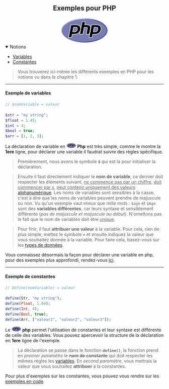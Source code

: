 <center><h2>Exemples pour PHP</h2><img src="../../../assets/img/PHP.png" width="150px"></center>

<details open="open"><summary>Notions</summary>
<ul>
    <li><a href="#example-variables">Variables</a></li>
    <li><a href="#example-constantes">Constantes</a></li>
</ul>
</details>

> Vous trouverez ici-même les différents exemples en PHP pour les notions vu dans le chapitre 1.
---
#### Exemple de variables<a name="example-variables"></a>
```php
// $nomVariable = valeur

$str = "my string";
$float = 1.45;
$int = 4;
$bool = true;
$arr = [1, 2, 3];
```

La déclaration de variable en <img src="../../../assets/img/PHP.png" width="30px"> **Php** est très simple, comme le montre la **1ere** ligne, pour déclarer une variable il faudrat suivre des règles spécifique.

> Premièrement, nous avons le symbole **`$`** qui est la pour initialiser la déclaration.

> Ensuite il faut directement indiquer le **nom de variable**, ce dernier doit respecter les éléments suivant, <u>ne commence pas par un chiffre</u>, <u>doit commencer par `$`</u>, <u>peut contenir uniquement des valeurs [alphanumérique](https://www.larousse.fr/dictionnaires/francais/alphanum%C3%A9rique/2523 "Larousse.fr")</u>. Les noms de variables sont sensibles à la casse, c'est à dire que les noms de variables peuvent prendre de majuscule ou non. Vu qu'un exemple vaut mieux que mille mots : `$age` et `$Age` sont des **variables différentes**, car leurs syntaxe et sensiblement différente (*pas de majuscule et majuscule au début*). N'omettons pas le fait que le nom de variables doit être <u>unique</u>.

> Pour finir, il faut **attribuer une valeur** à la variable. Pour cela, rien de plus simple, mettez le symbole **`=`** et ensuite indiquez la valeur que vous souhaitez donnée à la variable. Pour faire cela, basez-vous sur les [types de données](./../../../Types.md).

Vous connaissez désormais la façon pour déclarer une variable en php, pour des exemples plus approfondi, rendez-vous [ici](./variables.php).

---

#### Exemple de constantes<a name="example-constantes"></a>

```php
// Define(nomVariable) = valeur

define(Str, "my string");
define(Float, 1.84);
define(Int, 4);
define(Bool, true);
define(Arr, ["valeur1", "valeur2", "valeur3"]);
```

Le <img src="../../../assets/img/PHP.png" width="30px"> **php** permet l'utilisation de constantes et leur syntaxe est différente de celle des variables. Vous pouvez apercevoir la structure de la déclaration en **1ere** ligne de l'exemple.

> La déclaration se passe dans le fonction **`define()`**, la fonction prend en *premier paramètre* le **nom de constante** qui doit respecter les mêmes règles les [variables](#example-variables). En *second paramètre*, vous mettrais la valeur que vous souhaitez **attribuer** à la constantes.

Pour plus d'exemples sur les constantes, vous pouvez vous rendre sur les [exemples en code](./constantes.php).
